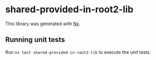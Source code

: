 # shared-provided-in-root2-lib

This library was generated with [Nx](https://nx.dev).

## Running unit tests

Run `nx test shared-provided-in-root2-lib` to execute the unit tests.
